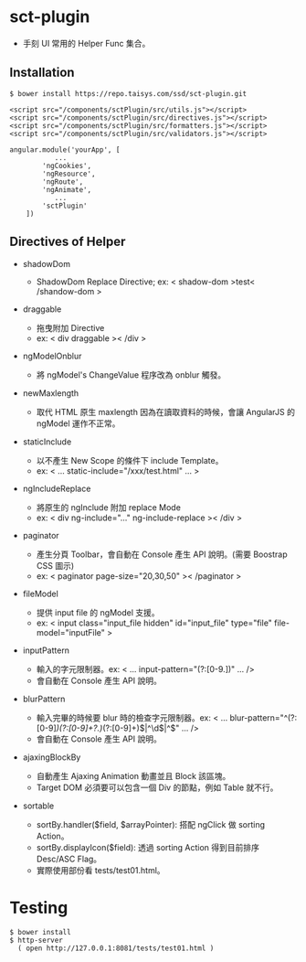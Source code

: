 # sct-plugin

- 手刻 UI 常用的 Helper Func 集合。

## Installation

~~~
$ bower install https://repo.taisys.com/ssd/sct-plugin.git
~~~

~~~
<script src="/components/sctPlugin/src/utils.js"></script>
<script src="/components/sctPlugin/src/directives.js"></script>
<script src="/components/sctPlugin/src/formatters.js"></script>
<script src="/components/sctPlugin/src/validators.js"></script>
~~~

~~~
angular.module('yourApp', [
           ...
        'ngCookies',
        'ngResource',
        'ngRoute',
        'ngAnimate',
           ...
        'sctPlugin'
    ])
~~~

## Directives of Helper

* shadowDom
  * ShadowDom Replace Directive;
    ex: < shadow-dom >test< /shandow-dom >

* draggable
  * 拖曳附加 Directive
  * ex: < div draggable >< /div >

* ngModelOnblur
  * 將 ngModel's ChangeValue 程序改為 onblur 觸發。
 
* newMaxlength
  * 取代 HTML 原生 maxlength 因為在讀取資料的時候，會讓 AngularJS 的 ngModel 運作不正常。

* staticInclude
  * 以不產生 New Scope 的條件下 include Template。
  * ex: < …  static-include="/xxx/test.html" … >

* ngIncludeReplace
  * 將原生的 ngInclude 附加 replace Mode
  * ex: < div ng-include="..." ng-include-replace >< /div >

* paginator
  * 產生分頁 Toolbar，會自動在 Console 產生 API 說明。(需要 Boostrap CSS 圖示)
  * ex: < paginator page-size="20,30,50" >< /paginator >

* fileModel
  * 提供 input file 的 ngModel 支援。
  * ex: < input class="input_file hidden" id="input_file" type="file" file-model="inputFile" >

* inputPattern
  * 輸入的字元限制器。ex: < ... input-pattern="(?:[0-9\.])" ... />
  * 會自動在 Console 產生 API 說明。

* blurPattern
  * 輸入完畢的時候要 blur 時的檢查字元限制器。ex: < ... blur-pattern="^(?:[0-9]*)(?:[0-9]+?\.)*(?:[0-9]+)$|^\d$|^$" ... />
  * 會自動在 Console 產生 API 說明。

* ajaxingBlockBy
  * 自動產生 Ajaxing Animation 動畫並且 Block 該區塊。
  * Target DOM 必須要可以包含一個 Div 的節點，例如 Table 就不行。

* sortable
  * sortBy.handler($field, $arrayPointer): 搭配 ngClick 做 sorting Action。
  * sortBy.displayIcon($field): 透過 sorting Action 得到目前排序 Desc/ASC Flag。
  * 實際使用部份看 tests/test01.html。

# Testing

~~~
$ bower install
$ http-server
  ( open http://127.0.0.1:8081/tests/test01.html )
~~~